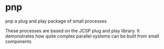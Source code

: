 pnp
===

pnp a plug and play package of small processes

These processes are based on the JCSP plug and play library.
It demonstrates how quite complex parallel systems can be built from small components
